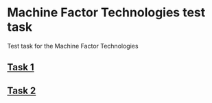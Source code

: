 # Machine Factor Technologies test task
Test task for the Machine Factor Technologies

## [Task 1](task_1)

## [Task 2](task_2)
